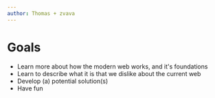 ```yaml
---
author: Thomas + zvava
---
```


# Goals

- Learn more about how the modern web works, and it's foundations
- Learn to describe what it is that we dislike about the current web
- Develop (a) potential solution(s)
- Have fun
